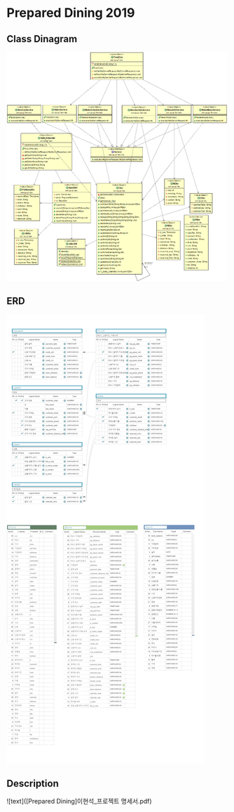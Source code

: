 # Prepared Dining 2019
## Class Dinagram
![text](businessLogic.png)
## ERD
![text](erd_dining.png)

## Description
![text]([Prepared Dining]이현석_프로젝트 명세서.pdf)

